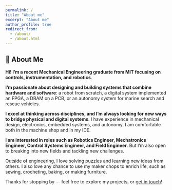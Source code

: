 ```yaml
---
permalink: /
title: "About me"
excerpt: "About me"
author_profile: true
redirect_from: 
  - /about/
  - /about.html
---
```


## 👋 About Me

**Hi! I’m a recent Mechanical Engineering graduate from MIT focusing on controls, instrumentation, and robotics**.

**I’m passionate about designing and building systems that combine hardware and software**: a robot from scratch, a digital system implemented an FPGA, a DRAM on a PCB, or an autonomy system for marine search and rescue vehicles.

**I excel at thinking across disciplines, and I’m always looking for new ways to bridge physical and digital systems**. I have experience in mechanical design, electronics, embedded systems, and autonomy. I am comfortable both in the machine shop and in my IDE.

**I am interested in roles such as Robotics Engineer, Mechatronics Engineer, Control Systems Engineer, and Field Engineer**. But I’m also open to breaking into new fields and tackling new challenges.

Outside of engineering, I love solving puzzles and learning new ideas from others. I also love any chance to use my maker chops to enrich life, such as sewing, crocheting, baking, or making furniture.

Thanks for stopping by — feel free to explore my projects, or [get in touch](#contact)!
